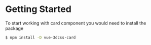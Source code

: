 # Getting Started

To start working with card component you would need to install the package

```sh
$ npm install -D vue-3dcss-card
```
